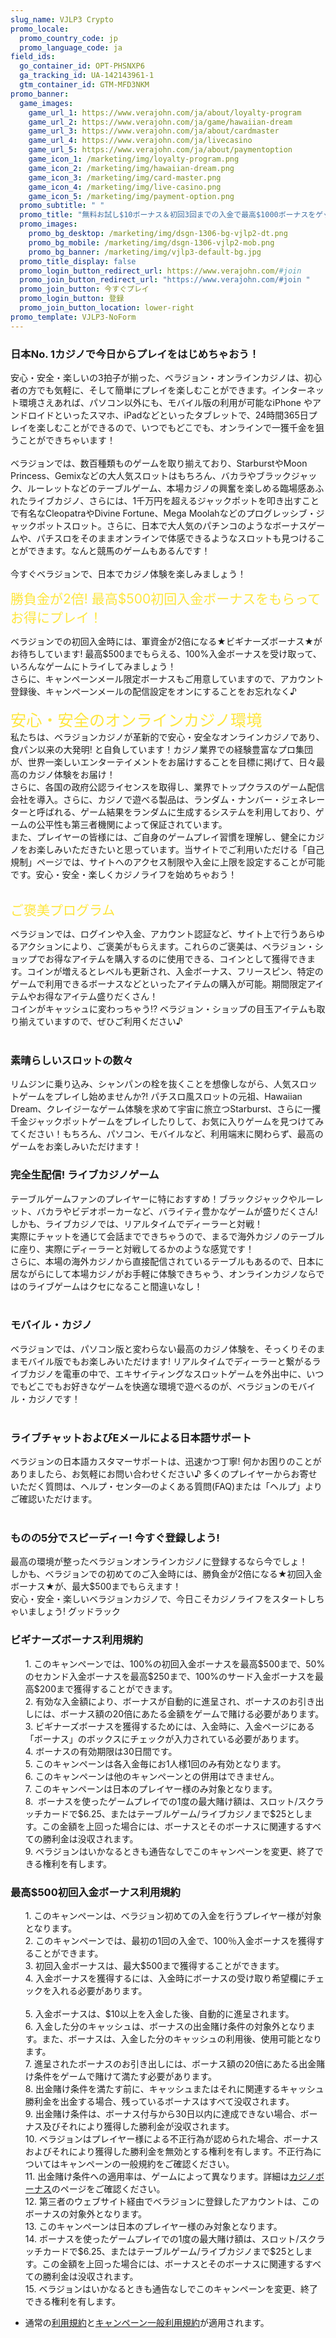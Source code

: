 ```yaml
---
slug_name: VJLP3 Crypto
promo_locale:
  promo_country_code: jp
  promo_language_code: ja
field_ids:
  go_container_id: OPT-PHSNXP6
  ga_tracking_id: UA-142143961-1
  gtm_container_id: GTM-MFD3NKM
promo_banner:
  game_images:
    game_url_1: https://www.verajohn.com/ja/about/loyalty-program
    game_url_2: https://www.verajohn.com/ja/game/hawaiian-dream
    game_url_3: https://www.verajohn.com/ja/about/cardmaster
    game_url_4: https://www.verajohn.com/ja/livecasino
    game_url_5: https://www.verajohn.com/ja/about/paymentoption
    game_icon_1: /marketing/img/loyalty-program.png
    game_icon_2: /marketing/img/hawaiian-dream.png
    game_icon_3: /marketing/img/card-master.png
    game_icon_4: /marketing/img/live-casino.png
    game_icon_5: /marketing/img/payment-option.png
  promo_subtitle: " "
  promo_title: "無料お試し$10ボーナス＆初回3回までの入金で最高$1000ボーナスをゲット！ "
  promo_images:
    promo_bg_desktop: /marketing/img/dsgn-1306-bg-vjlp2-dt.png
    promo_bg_mobile: /marketing/img/dsgn-1306-vjlp2-mob.png
    promo_bg_banner: /marketing/img/vjlp3-default-bg.jpg
  promo_title_display: false
  promo_login_button_redirect_url: https://www.verajohn.com/#join
  promo_join_button_redirect_url: "https://www.verajohn.com/#join "
  promo_join_button: 今すぐプレイ
  promo_login_button: 登録
  promo_join_button_location: lower-right
promo_template: VJLP3-NoForm
---
```

<section id="bf-usps" class="container">
   <div class="row">
      <div id="intro" class="col-12">
         <h3>日本No. 1カジノで今日からプレイをはじめちゃおう！</h3>
         <p>安心・安全・楽しいの3拍子が揃った、ベラジョン・オンラインカジノは、初心者の方でも気軽に、そして簡単にプレイを楽しむことができます。インターネット環境さえあれば、パソコン以外にも、モバイル版の利用が可能なiPhone やアンドロイドといったスマホ、iPadなどといったタブレットで、24時間365日プレイを楽しむことができるので、いつでもどこでも、オンラインで一獲千金を狙うことができちゃいます！<br><br>ベラジョンでは、数百種類ものゲームを取り揃えており、StarburstやMoon Princess、Gemixなどの大人気スロットはもちろん、バカラやブラックジャック、ルーレットなどのテーブルゲーム、本場カジノの興奮を楽しめる臨場感あふれたライブカジノ、さらには、1千万円を超えるジャックポットを叩き出すことで有名なCleopatraやDivine Fortune、Mega Moolahなどのプログレッシブ・ジャックポットスロット。さらに、日本で大人気のパチンコのようなボーナスゲームや、パチスロをそのままオンラインで体感できるようなスロットも見つけることができます。なんと競馬のゲームもあるんです！<br><br>今すぐベラジョンで、日本でカジノ体験を楽しみましょう！</p>
      </div>
      <div class="bf-separator col-12"></div>
      <div class="col-12 col-md-6">
         <span style="color: rgb(254, 230, 61); font-size: 1.5em;">勝負金が2倍! 最高$500初回入金ボーナスをもらってお得にプレイ！</span><br>
         <p><span style="font-family: -apple-system, BlinkMacSystemFont, &quot;Segoe UI&quot;, Roboto, Oxygen, Ubuntu, Cantarell, &quot;Fira Sans&quot;, &quot;Droid Sans&quot;, &quot;Helvetica Neue&quot;, sans-serif;">ベラジョンでの初回入金時には、軍資金が2倍になる★ビギナーズボーナス★がお待ちしています! 最高$500までもらえる、100%入金ボーナスを受け取って、いろんなゲームにトライしてみましょう！<br>さらに、キャンペーンメール限定ボーナスもご用意していますので、アカウント登録後、キャンペーンメールの配信設定をオンにすることをお忘れなく♪<br><br></span><span style="color: rgb(254, 230, 61); font-size: 1.8em;">安心・安全のオンラインカジノ環境</span><br>私たちは、ベラジョンカジノが革新的で安心・安全なオンラインカジノであり、食パン以来の大発明! と自負しています！カジノ業界での経験豊富なプロ集団が、世界一楽しいエンターテイメントをお届けすることを目標に掲げて、日々最高のカジノ体験をお届け！<br>さらに、各国の政府公認ライセンスを取得し、業界でトップクラスのゲーム配信会社を導入。さらに、カジノで遊べる製品は、ランダム・ナンバー・ジェネレーターと呼ばれる、ゲーム結果をランダムに生成するシステムを利用しており、ゲームの公平性も第三者機関によって保証されています。<br>また、プレイヤーの皆様には、ご自身のゲームプレイ習慣を理解し、健全にカジノをお楽しみいただきたいと思っています。当サイトでご利用いただける「自己規制」ページでは、サイトへのアクセス制限や入金に上限を設定することが可能です。安心・安全・楽しくカジノライフを始めちゃおう！<br><br></p>
         <div><span style="color: rgb(254, 230, 61); font-size: 1.5em;">ご褒美プログラム</span><br></div>
         <p>ベラジョンでは、ログインや入金、アカウント認証など、サイト上で行うあらゆるアクションにより、ご褒美がもらえます。これらのご褒美は、ベラジョン・ショップでお得なアイテムを購入するのに使用できる、コインとして獲得できます。コインが増えるとレベルも更新され、入金ボーナス、フリースピン、特定のゲームで利用できるボーナスなどといったアイテムの購入が可能。期間限定アイテムやお得なアイテム盛りだくさん！<br>コインがキャッシュに変わっちゃう!? ベラジョン・ショップの目玉アイテムも取り揃えていますので、ぜひご利用ください♪<br><br></p>
         <h3>素晴らしいスロットの数々</h3>
         <p>リムジンに乗り込み、シャンパンの栓を抜くことを想像しながら、人気スロットゲームをプレイし始めませんか?! パチスロ風スロットの元祖、Hawaiian Dream、クレイジーなゲーム体験を求めて宇宙に旅立つStarburst、さらに一攫千金ジャックポットゲームをプレイしたりして、お気に入りゲームを見つけてみてください！もちろん、パソコン、モバイルなど、利用端末に関わらず、最高のゲームをお楽しみいただけます！<br></p>
      </div>
      <div class="col-12 col-md-6">
         <h3>完全生配信! ライブカジノゲーム<br></h3>
         <p>テーブルゲームファンのプレイヤーに特におすすめ！ブラックジャックやルーレット、バカラやビデオポーカーなど、バライティ豊かなゲームが盛りだくさん! しかも、ライブカジノでは、リアルタイムでディーラーと対戦！<br>実際にチャットを通じて会話までできちゃうので、まるで海外カジノのテーブルに座り、実際にディーラーと対戦してるかのような感覚です！<br>さらに、本場の海外カジノから直接配信されているテーブルもあるので、日本に居ながらにして本場カジノがお手軽に体験できちゃう、オンラインカジノならではのライブゲームはクセになること間違いなし！<br><br></p>
         <h3>モバイル・カジノ</h3>
         <p>ベラジョンでは、パソコン版と変わらない最高のカジノ体験を、そっくりそのままモバイル版でもお楽しみいただけます! リアルタイムでディーラーと繋がるライブカジノを電車の中で、エキサイティングなスロットゲームを外出中に、いつでもどこでもお好きなゲームを快適な環境で遊べるのが、ベラジョンのモバイル・カジノです！<br><br></p>
         <h3>ライブチャットおよびEメールによる日本語サポート</h3>
         <p>ベラジョンの日本語カスタマーサポートは、迅速かつ丁寧! 何かお困りのことがありましたら、お気軽にお問い合わせください♪ 多くのプレイヤーからお寄せいただく質問は、ヘルプ・センタ―のよくある質問(FAQ)または「ヘルプ」よりご確認いただけます。<br><br></p>
         <h3>ものの5分でスピーディー! 今すぐ登録しよう!<br></h3>
         <p>最高の環境が整ったベラジョンオンラインカジノに登録するなら今でしょ！<br>しかも、ベラジョンでの初めてのご入金時には、勝負金が2倍になる★初回入金ボーナス★が、最大$500までもらえます！<br>安心・安全・楽しいベラジョンカジノで、今日こそカジノライフをスタートしちゃいましょう! グッドラック<br></p>
      </div>
   </div>
</section>
<section id="terms-anchor" class="container animated fadeIn"></section>
<div class="container-fluid pp">
   <div class="container">
      <div class="row">
         <div class="col-12">
            <div class="payment-providers"></div>
         </div>
      </div>
   </div>
</div>
<section id="terms" class="container">
   <div class="row">
      <div class="bf-separator col-12"></div>
      <div class="col-12">
         <h3>ビギナーズボーナス利用規約</h3>
         <ul>1. このキャンペーンでは、100%の初回入金ボーナスを最高$500まで、50%のセカンド入金ボーナスを最高$250まで、100%のサード入金ボーナスを最高$200まで獲得することができます。<br>2. 有効な入金額により、ボーナスが自動的に進呈され、ボーナスのお引き出しには、ボーナス額の20倍にあたる金額をゲームで賭ける必要があります。<br>3.&nbsp;ビギナーズボーナスを獲得するためには、入金時に、入金ページにある「ボーナス」のボックスにチェックが入力されている必要があります。&nbsp;<br>4. ボーナスの有効期限は30日間です。&nbsp;<br>5. このキャンペーンは各入金毎にお1人様1回のみ有効となります。&nbsp;<br>6. このキャンペーンは他のキャンペーンとの併用はできません。<br>7. このキャンペーンは日本のプレイヤー様のみ対象となります。&nbsp;<br>8.&nbsp;&nbsp;ボーナスを使ったゲームプレイでの1度の最大賭け額は、スロット/スクラッチカードで$6.25、またはテーブルゲーム/ライブカジノまで$25とします。この金額を上回った場合には、ボーナスとそのボーナスに関連するすべての勝利金は没収されます。<br>9. ベラジョンはいかなるときも通告なしでこのキャンペーンを変更、終了できる権利を有します。</ul>
      </div>
   </div>
   <div class="bf-separator col-12"></div>
   <div class="col-12">
      <h3>最高$500初回入金ボーナス利用規約</h3>
      <ul>1. このキャンペーンは、ベラジョン初めての入金を行うプレイヤー様が対象となります。<br>2. このキャンペーンでは、最初の1回の入金で、100％入金ボーナスを獲得することができます。<br>3. 初回入金ボーナスは、最大$500まで獲得することができます。<br>4. 入金ボーナスを獲得するには、入金時にボーナスの受け取り希望欄にチェックを入れる必要があります。<br><br>5. 入金ボーナスは、$10以上を入金した後、自動的に進呈されます。<br>6. 入金した分のキャッシュは、ボーナスの出金賭け条件の対象外となります。また、ボーナスは、入金した分のキャッシュの利用後、使用可能となります。<br>7. 進呈されたボーナスのお引き出しには、ボーナス額の20倍にあたる出金賭け条件をゲームで賭けて満たす必要があります。<br>8. 出金賭け条件を満たす前に、キャッシュまたはそれに関連するキャッシュ勝利金を出金する場合、残っているボーナスはすべて没収されます。<br>9. 出金賭け条件は、ボーナス付与から30日以内に達成できない場合、ボーナス及びそれにより獲得した勝利金が没収されます。<br>10. ベラジョンはプレイヤー様による不正行為が認められた場合、ボーナスおよびそれにより獲得した勝利金を無効とする権利を有します。不正行為についてはキャンペーンの一般規約をご確認ください。<br>11. 出金賭け条件への適用率は、ゲームによって異なります。詳細は<a href="https://www.verajohn.com/ja/about/our-casino-bonuses" onclick="event.preventDefault()">カジノボーナス</a>のページをご確認ください。<br>12. 第三者のウェブサイト経由でベラジョンに登録したアカウントは、このボーナスの対象外となります。<br>13. このキャンペーンは日本のプレイヤー様のみ対象となります。<br>14. ボーナスを使ったゲームプレイでの1度の最大賭け額は、スロット/スクラッチカードで$6.25、またはテーブルゲーム/ライブカジノまで$25とします。この金額を上回った場合には、ボーナスとそのボーナスに関連するすべての勝利金は没収されます。<br>15. ベラジョンはいかなるときも通告なしでこのキャンペーンを変更、終了できる権利を有します。</ul>
   </div>
   <ul>
      <li>通常の<a href="https://verajohn.com/about/terms-and-conditions">利用規約</a>と<a href="https://verajohn.com/about/promotions-terms-and-conditions">キャンペーン一般利用規約</a>が適用されます。</li>
   </ul>
</section>